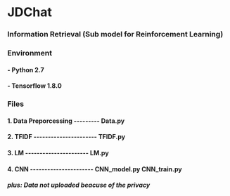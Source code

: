 # JDChat   
### Information Retrieval (Sub model for Reinforcement Learning)
### Environment
  
  
#### - Python 2.7
  
#### - Tensorflow 1.8.0
  
### Files
  

#### 1. Data Preporcessing --------- Data.py
  

#### 2. TFIDF ---------------------- TFIDF.py
  

#### 3. LM    ---------------------- LM.py
  

#### 4. CNN   ---------------------- CNN_model.py CNN_train.py
  

##### plus: Data not uploaded beacuse of the privacy

